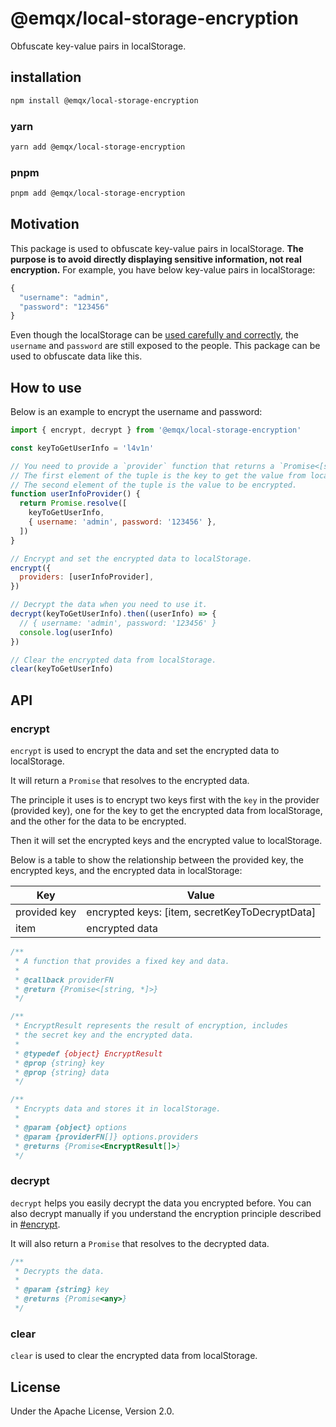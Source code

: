 # @emqx/local-storage-encryption

Obfuscate key-value pairs in localStorage.

## installation

```bash
npm install @emqx/local-storage-encryption
```

### yarn

```bash
yarn add @emqx/local-storage-encryption
```

### pnpm

```bash
pnpm add @emqx/local-storage-encryption
```

## Motivation

This package is used to obfuscate key-value pairs in localStorage. **The purpose is
to avoid directly displaying sensitive information, not real encryption.** For example,
you have below key-value pairs in localStorage:

```js
{
  "username": "admin",
  "password": "123456"
}
```

Even though the localStorage can be [used carefully and correctly](https://snyk.io/blog/is-localstorage-safe-to-use/), the `username` and `password` are still exposed to the people.
This package can be used to obfuscate data like this.

## How to use

Below is an example to encrypt the username and password:

```js
import { encrypt, decrypt } from '@emqx/local-storage-encryption'

const keyToGetUserInfo = 'l4v1n'

// You need to provide a `provider` function that returns a `Promise<[string, any]>`.
// The first element of the tuple is the key to get the value from localStorage.
// The second element of the tuple is the value to be encrypted.
function userInfoProvider() {
  return Promise.resolve([
    keyToGetUserInfo,
    { username: 'admin', password: '123456' },
  ])
}

// Encrypt and set the encrypted data to localStorage.
encrypt({
  providers: [userInfoProvider],
})

// Decrypt the data when you need to use it.
decrypt(keyToGetUserInfo).then((userInfo) => {
  // { username: 'admin', password: '123456' }
  console.log(userInfo)
})

// Clear the encrypted data from localStorage.
clear(keyToGetUserInfo)
```

## API

### encrypt

`encrypt` is used to encrypt the data and set the encrypted data to localStorage.

It will return a `Promise` that resolves to the encrypted data.

The principle it uses is to encrypt two keys first with the `key` in the provider (provided key), one for the key to get the encrypted data from localStorage, and the other for the data to be encrypted.

Then it will set the encrypted keys and the encrypted value to localStorage.

Below is a table to show the relationship between the provided key, the encrypted keys, and the encrypted data in localStorage:

| Key          | Value                                          |
| ------------ | ---------------------------------------------- |
| provided key | encrypted keys: [item, secretKeyToDecryptData] |
| item         | encrypted data                                 |

```js
/**
 * A function that provides a fixed key and data.
 *
 * @callback providerFN
 * @return {Promise<[string, *]>}
 */

/**
 * EncryptResult represents the result of encryption, includes
 * the secret key and the encrypted data.
 *
 * @typedef {object} EncryptResult
 * @prop {string} key
 * @prop {string} data
 */

/**
 * Encrypts data and stores it in localStorage.
 *
 * @param {object} options
 * @param {providerFN[]} options.providers
 * @returns {Promise<EncryptResult[]>}
 */
```

### decrypt

`decrypt` helps you easily decrypt the data you encrypted before. You can also decrypt
manually if you understand the encryption principle described in [#encrypt](#encrypt).

It will also return a `Promise` that resolves to the decrypted data.

```js
/**
 * Decrypts the data.
 *
 * @param {string} key
 * @returns {Promise<any>}
 */
```

### clear

`clear` is used to clear the encrypted data from localStorage.

## License

Under the Apache License, Version 2.0.
